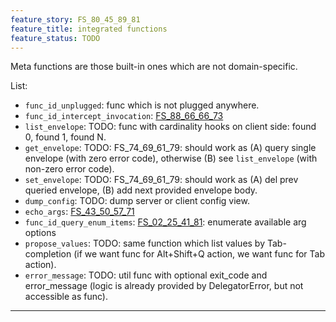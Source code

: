 ```yaml
---
feature_story: FS_80_45_89_81
feature_title: integrated functions
feature_status: TODO
---
```


Meta functions are those built-in ones which are not domain-specific.

List:
*   `func_id_unplugged`: func which is not plugged anywhere.
*   `func_id_intercept_invocation`: [FS_88_66_66_73][FS_88_66_66_73]
*   `list_envelope`: TODO: func with cardinality hooks on client side: found 0, found 1, found N.
*   `get_envelope`: TODO: FS_74_69_61_79: should work as (A) query single envelope (with zero error code), otherwise (B) see `list_envelope` (with non-zero error code).
*   `set_envelope`: TODO: FS_74_69_61_79: should work as (A) del prev queried envelope, (B) add next provided envelope body.
*   `dump_config`: TODO: dump server or client config view.
*   `echo_args`: [FS_43_50_57_71][FS_43_50_57_71]
*   `func_id_query_enum_items`: [FS_02_25_41_81][FS_02_25_41_81]: enumerate available arg options
*   `propose_values`: TODO: same function which list values by Tab-completion (if we want func for Alt+Shift+Q action, we want func for Tab action).
*   `error_message`: TODO: util func with optional exit_code and error_message (logic is already provided by DelegatorError, but not accessible as func).

---

[FS_88_66_66_73]: FS_88_66_66_73.func_id_intercept_invocation.md
[FS_43_50_57_71]: FS_43_50_57_71.func_id_echo_args.md
[FS_71_87_33_52]: FS_71_87_33_52.func_id_help_hint.md
[FS_02_25_41_81]: FS_02_25_41_81.func_id_query_enum_items.md
